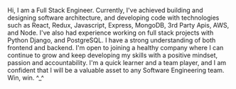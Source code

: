 Hi, I am a Full Stack Engineer. Currently, I've achieved building and designing software architecture, and developing code with technologies such as React, Redux, Javascript, Express, MongoDB, 3rd Party Apis, AWS, and Node. I've also had experience working on full stack projects with Python Django, and PostgreSQL. I have a strong understanding of both frontend and backend. I'm open to joining a healthy company where I can continue to grow and keep developing my skills with a positive mindset, passion and accountability. I'm a quick learner and a team player, and I am confident that I will be a valuable asset to any Software Engineering team. Win, win. ^_^
